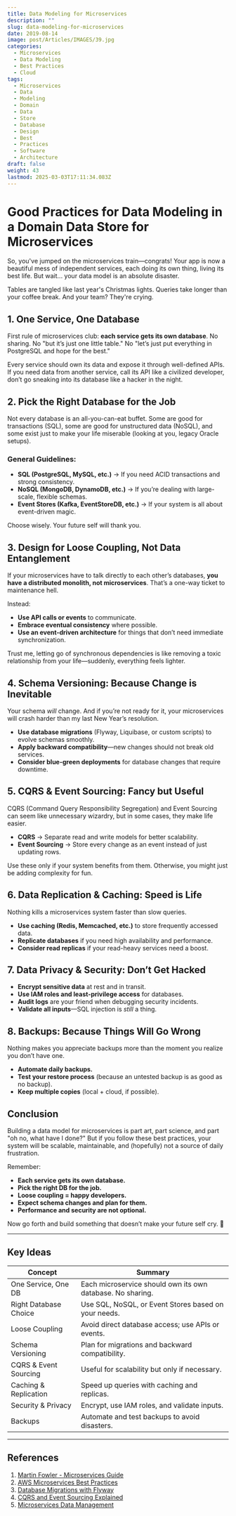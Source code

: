 ```yaml
---
title: Data Modeling for Microservices
description: ""
slug: data-modeling-for-microservices
date: 2019-08-14
image: post/Articles/IMAGES/39.jpg
categories:
  - Microservices
  - Data Modeling
  - Best Practices
  - Cloud
tags:
  - Microservices
  - Data
  - Modeling
  - Domain
  - Data
  - Store
  - Database
  - Design
  - Best
  - Practices
  - Software
  - Architecture
draft: false
weight: 43
lastmod: 2025-03-03T17:11:34.083Z
---
```

# Good Practices for Data Modeling in a Domain Data Store for Microservices

So, you've jumped on the microservices train—congrats! Your app is now a beautiful mess of independent services, each doing its own thing, living its best life. But wait... your data model is an absolute disaster.

Tables are tangled like last year's Christmas lights. Queries take longer than your coffee break. And your team? They're crying.

## 1. **One Service, One Database**

First rule of microservices club: **each service gets its own database**. No sharing. No "but it’s just one little table." No "let’s just put everything in PostgreSQL and hope for the best."

Every service should own its data and expose it through well-defined APIs. If you need data from another service, call its API like a civilized developer, don’t go sneaking into its database like a hacker in the night.

## 2. **Pick the Right Database for the Job**

Not every database is an all-you-can-eat buffet. Some are good for transactions (SQL), some are good for unstructured data (NoSQL), and some exist just to make your life miserable (looking at you, legacy Oracle setups).

### General Guidelines:

* **SQL (PostgreSQL, MySQL, etc.)** → If you need ACID transactions and strong consistency.
* **NoSQL (MongoDB, DynamoDB, etc.)** → If you’re dealing with large-scale, flexible schemas.
* **Event Stores (Kafka, EventStoreDB, etc.)** → If your system is all about event-driven magic.

Choose wisely. Your future self will thank you.

## 3. **Design for Loose Coupling, Not Data Entanglement**

If your microservices have to talk directly to each other’s databases, **you have a distributed monolith, not microservices**. That’s a one-way ticket to maintenance hell.

Instead:

* **Use API calls or events** to communicate.
* **Embrace eventual consistency** where possible.
* **Use an event-driven architecture** for things that don’t need immediate synchronization.

Trust me, letting go of synchronous dependencies is like removing a toxic relationship from your life—suddenly, everything feels lighter.

## 4. **Schema Versioning: Because Change is Inevitable**

Your schema *will* change. And if you’re not ready for it, your microservices will crash harder than my last New Year’s resolution.

* **Use database migrations** (Flyway, Liquibase, or custom scripts) to evolve schemas smoothly.
* **Apply backward compatibility**—new changes should not break old services.
* **Consider blue-green deployments** for database changes that require downtime.

## 5. **CQRS & Event Sourcing: Fancy but Useful**

CQRS (Command Query Responsibility Segregation) and Event Sourcing can seem like unnecessary wizardry, but in some cases, they make life easier.

* **CQRS** → Separate read and write models for better scalability.
* **Event Sourcing** → Store every change as an event instead of just updating rows.

Use these only if your system benefits from them. Otherwise, you might just be adding complexity for fun.

## 6. **Data Replication & Caching: Speed is Life**

Nothing kills a microservices system faster than slow queries.

* **Use caching (Redis, Memcached, etc.)** to store frequently accessed data.
* **Replicate databases** if you need high availability and performance.
* **Consider read replicas** if your read-heavy services need a boost.

## 7. **Data Privacy & Security: Don’t Get Hacked**

* **Encrypt sensitive data** at rest and in transit.
* **Use IAM roles and least-privilege access** for databases.
* **Audit logs** are your friend when debugging security incidents.
* **Validate all inputs**—SQL injection is *still* a thing.

## 8. **Backups: Because Things Will Go Wrong**

Nothing makes you appreciate backups more than the moment you realize you don’t have one.

* **Automate daily backups.**
* **Test your restore process** (because an untested backup is as good as no backup).
* **Keep multiple copies** (local + cloud, if possible).

## Conclusion

Building a data model for microservices is part art, part science, and part "oh no, what have I done?" But if you follow these best practices, your system will be scalable, maintainable, and (hopefully) not a source of daily frustration.

Remember:

* **Each service gets its own database.**
* **Pick the right DB for the job.**
* **Loose coupling = happy developers.**
* **Expect schema changes and plan for them.**
* **Performance and security are not optional.**

Now go forth and build something that doesn’t make your future self cry. 🚀

***

## Key Ideas

| Concept               | Summary                                                    |
| --------------------- | ---------------------------------------------------------- |
| One Service, One DB   | Each microservice should own its own database. No sharing. |
| Right Database Choice | Use SQL, NoSQL, or Event Stores based on your needs.       |
| Loose Coupling        | Avoid direct database access; use APIs or events.          |
| Schema Versioning     | Plan for migrations and backward compatibility.            |
| CQRS & Event Sourcing | Useful for scalability but only if necessary.              |
| Caching & Replication | Speed up queries with caching and replicas.                |
| Security & Privacy    | Encrypt, use IAM roles, and validate inputs.               |
| Backups               | Automate and test backups to avoid disasters.              |

***

## References

1. [Martin Fowler - Microservices Guide](https://martinfowler.com/microservices/)
2. [AWS Microservices Best Practices](https://aws.amazon.com/microservices/)
3. [Database Migrations with Flyway](https://flywaydb.org/)
4. [CQRS and Event Sourcing Explained](https://cqrs.nu/)
5. [Microservices Data Management](https://microservices.io/patterns/data/)
